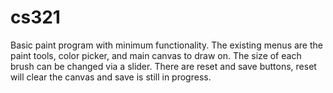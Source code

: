 # cs321
Basic paint program with minimum functionality. 
The existing menus are the paint tools, color picker, and main canvas to draw on.
The size of each brush can be changed via a slider.
There are reset and save buttons, reset will clear the canvas and save is still in progress.
